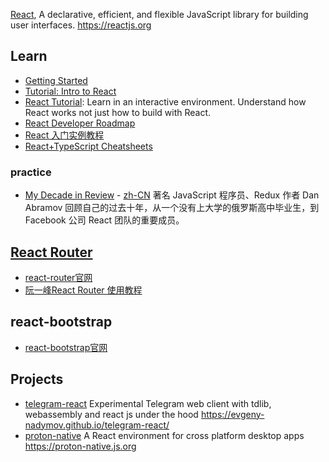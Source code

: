 [React](https://github.com/facebook/react), A declarative, efficient, and flexible JavaScript library for building user interfaces. https://reactjs.org



## Learn
- [Getting Started](https://reactjs.org/docs/getting-started.html)
- [Tutorial: Intro to React](https://reactjs.org/tutorial/tutorial.html)
- [React Tutorial](https://react-tutorial.app/): Learn in an interactive environment. Understand how React works not just how to build with React.
- [React Developer Roadmap](https://github.com/adam-golab/react-developer-roadmap)
- [React 入门实例教程](http://www.ruanyifeng.com/blog/2015/03/react.html)
- [React+TypeScript Cheatsheets](https://github.com/typescript-cheatsheets/react-typescript-cheatsheet)

### practice
- [My Decade in Review](https://overreacted.io/my-decade-in-review/) - [zh-CN](https://overreacted.io/zh-hans/my-decade-in-review/) 著名 JavaScript 程序员、Redux 作者 Dan Abramov 回顾自己的过去十年，从一个没有上大学的俄罗斯高中毕业生，到 Facebook 公司 React 团队的重要成员。



## [React Router](https://github.com/ReactTraining/react-router)
- [react-router官网](https://reacttraining.com/react-router/)
- [阮一峰React Router 使用教程](http://www.ruanyifeng.com/blog/2016/05/react_router.html)



## react-bootstrap
- [react-bootstrap官网](http://react-bootstrap.cn/index.html)



## Projects
- [telegram-react](https://github.com/evgeny-nadymov/telegram-react) Experimental Telegram web client with tdlib, webassembly and react js under the hood https://evgeny-nadymov.github.io/telegram-react/
- [proton-native](https://github.com/kusti8/proton-native) A React environment for cross platform desktop apps https://proton-native.js.org
